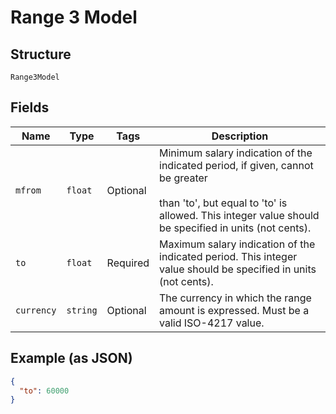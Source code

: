 
# Range 3 Model

## Structure

`Range3Model`

## Fields

| Name | Type | Tags | Description |
|  --- | --- | --- | --- |
| `mfrom` | `float` | Optional | Minimum salary indication of the indicated period, if given, cannot be greater<br><br>than 'to', but equal to 'to' is allowed. This integer value should be specified in units (not cents). |
| `to` | `float` | Required | Maximum salary indication of the indicated period. This integer value should be specified in units (not cents). |
| `currency` | `string` | Optional | The currency in which the range amount is expressed. Must be a valid ISO-4217 value. |

## Example (as JSON)

```json
{
  "to": 60000
}
```

